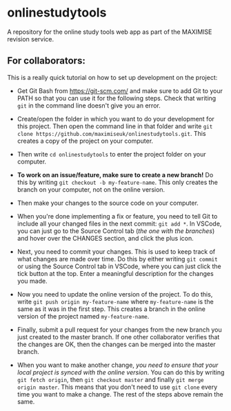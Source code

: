 # onlinestudytools

A repository for the online study tools web app as part of the MAXIMISE revision service.

## For collaborators:

This is a really quick tutorial on how to set up development on the project:

-   Get Git Bash from https://git-scm.com/ and make sure to add Git to your PATH so that you can use it for the following steps. Check that writing `git` in the command line doesn't give you an error.

-   Create/open the folder in which you want to do your development for this project. Then open the command line in that folder and write `git clone https://github.com/maximiseuk/onlinestudytools.git`. This creates a copy of the project on your computer.

-   Then write `cd onlinestudytools` to enter the project folder on your computer.

-   **To work on an issue/feature, make sure to create a new branch!** Do this by writing `git checkout -b my-feature-name`. This only creates the branch on your computer, not on the online version.

-   Then make your changes to the source code on your computer.

-   When you're done implementing a fix or feature, you need to tell Git to include all your changed files in the next commit: `git add *`. In VSCode, you can just go to the Source Control tab (_the one with the branches_) and hover over the CHANGES section, and click the plus icon.

-   Next, you need to commit your changes. This is used to keep track of what changes are made over time. Do this by either writing `git commit` or using the Source Control tab in VSCode, where you can just click the tick button at the top. Enter a meaningful description for the changes you made.

-   Now you need to update the online version of the project. To do this, write `git push origin my-feature-name` where `my-feature-name` is the same as it was in the first step. This creates a branch in the online version of the project named `my-feature-name`.

-   Finally, submit a pull request for your changes from the new branch you just created to the master branch. If one other collaborator verifies that the changes are OK, then the changes can be merged into the master branch.

- When you want to make another change, *you need to ensure that your local project is synced with the online version*. You can do this by writing `git fetch origin`, then `git checkout master` and finally `git merge origin master`. This means that you don't need to use `git clone` every time you want to make a change. The rest of the steps above remain the same.